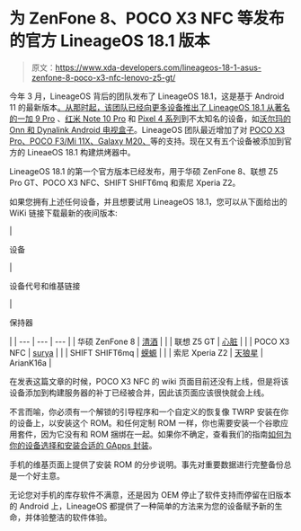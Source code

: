 # 为 ZenFone 8、POCO X3 NFC 等发布的官方 LineageOS 18.1 版本

> 原文：<https://www.xda-developers.com/lineageos-18-1-asus-zenfone-8-poco-x3-nfc-lenovo-z5-gt/>

今年 3 月，LineageOS 背后的团队发布了 LineageOS 18.1，这是基于 Android 11 的最新版本[。从那时起，该团队已经向更多设备推出了 LineageOS 18.1 从著名的](https://www.xda-developers.com/lineageos-18-1-review/)[一加 9 Pro](https://www.xda-developers.com/lineageos-18-builds-oneplus-9-pro-razer-phone-2-lenovo-p2/) 、[红米 Note 10 Pro](https://www.xda-developers.com/redmi-note-10-pro-pro-max-lineageos-18-1-unofficial/) 和 [Pixel 4 系列](https://www.xda-developers.com/lineageos-18-1/)到不太知名的设备，如[沃尔玛的 Onn 和 Dynalink Android 电视盒子](https://www.xda-developers.com/lineageos-18-1-android-tv-11-walmart-onn-4k-dynalink-tv-box/)。LineageOS 团队最近增加了对 [POCO X3 Pro、POCO F3/Mi 11X、Galaxy M20、](https://www.xda-developers.com/lineageos-18-1-support-poco-x3-pro-poco-f3-mi-11x-galaxy-m20-more/)等的支持。现在又有五个设备被添加到官方的 LineaeOS 18.1 构建烘烤器中。

LineageOS 18.1 的第一个官方版本已经发布，用于华硕 ZenFone 8、联想 Z5 Pro GT、POCO X3 NFC、SHIFT SHIFT6mq 和索尼 Xperia Z2。

如果您拥有上述任何设备，并且想要试用 LineageOS 18.1，您可以从下面给出的 WiKi 链接下载最新的夜间版本:

| 

设备

 | 

设备代号和维基链接

 | 

保持器

 |
| --- | --- | --- |
| 华硕 ZenFone 8 | [清酒](https://wiki.lineageos.org/devices/sake) |  |
| 联想 Z5 GT | [心脏](https://wiki.lineageos.org/devices/heart) |  |
| POCO X3 NFC | [surya](https://wiki.lineageos.org/devices/surya) |  |
| SHIFT SHIFT6mq | [蝾螈](https://wiki.lineageos.org/devices/axolotl) |  |
| 索尼 Xperia Z2 | [天狼星](https://wiki.lineageos.org/devices/sirius/) | ArianK16a |

在发表这篇文章的时候，POCO X3 NFC 的 wiki 页面目前还没有上线，但是将该设备添加到构建服务器的补丁已经被合并，因此该页面应该很快就会上线。

不言而喻，你必须有一个解锁的引导程序和一个自定义的恢复像 TWRP 安装在你的设备上，以安装这个 ROM。和任何定制 ROM 一样，你也需要安装一个谷歌应用套件，因为它没有和 ROM 捆绑在一起。如果你不确定，查看我们的指南[如何为你的设备选择和安装合适的 GApps 封装](https://www.xda-developers.com/download-google-apps-gapps/)。

手机的维基页面上提供了安装 ROM 的分步说明。事先对重要数据进行完整备份总是一个好主意。

无论您对手机的库存软件不满意，还是因为 OEM 停止了软件支持而停留在旧版本的 Android 上，LineageOS 都提供了一种简单的方法来为您的设备赋予新的生命，并体验整洁的软件体验。